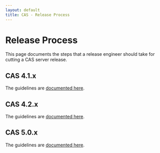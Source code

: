 ```yaml
---
layout: default
title: CAS - Release Process
---
```


# Release Process
This page documents the steps that a release engineer should take for cutting a CAS server release.

## CAS 4.1.x

The guidelines are [documented here](Release-Process-41X.html).

## CAS 4.2.x

The guidelines are [documented here](Release-Process-42X.html).

## CAS 5.0.x

The guidelines are [documented here](Release-Process-50X.html).
